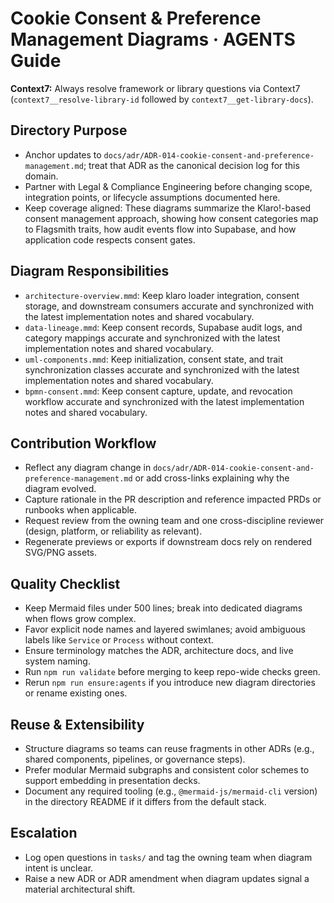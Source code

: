 # Cookie Consent & Preference Management Diagrams · AGENTS Guide

**Context7:** Always resolve framework or library questions via Context7 (`context7__resolve-library-id` followed by `context7__get-library-docs`).
## Directory Purpose
- Anchor updates to `docs/adr/ADR-014-cookie-consent-and-preference-management.md`; treat that ADR as the canonical decision log for this domain.
- Partner with Legal & Compliance Engineering before changing scope, integration points, or lifecycle assumptions documented here.
- Keep coverage aligned: These diagrams summarize the Klaro!-based consent management approach, showing how consent categories map to Flagsmith traits, how audit events flow into Supabase, and how application code respects consent gates.

## Diagram Responsibilities
- `architecture-overview.mmd`: Keep klaro loader integration, consent storage, and downstream consumers accurate and synchronized with the latest implementation notes and shared vocabulary.
- `data-lineage.mmd`: Keep consent records, Supabase audit logs, and category mappings accurate and synchronized with the latest implementation notes and shared vocabulary.
- `uml-components.mmd`: Keep initialization, consent state, and trait synchronization classes accurate and synchronized with the latest implementation notes and shared vocabulary.
- `bpmn-consent.mmd`: Keep consent capture, update, and revocation workflow accurate and synchronized with the latest implementation notes and shared vocabulary.

## Contribution Workflow
- Reflect any diagram change in `docs/adr/ADR-014-cookie-consent-and-preference-management.md` or add cross-links explaining why the diagram evolved.
- Capture rationale in the PR description and reference impacted PRDs or runbooks when applicable.
- Request review from the owning team and one cross-discipline reviewer (design, platform, or reliability as relevant).
- Regenerate previews or exports if downstream docs rely on rendered SVG/PNG assets.

## Quality Checklist
- Keep Mermaid files under 500 lines; break into dedicated diagrams when flows grow complex.
- Favor explicit node names and layered swimlanes; avoid ambiguous labels like `Service` or `Process` without context.
- Ensure terminology matches the ADR, architecture docs, and live system naming.
- Run `npm run validate` before merging to keep repo-wide checks green.
- Rerun `npm run ensure:agents` if you introduce new diagram directories or rename existing ones.

## Reuse & Extensibility
- Structure diagrams so teams can reuse fragments in other ADRs (e.g., shared components, pipelines, or governance steps).
- Prefer modular Mermaid subgraphs and consistent color schemes to support embedding in presentation decks.
- Document any required tooling (e.g., `@mermaid-js/mermaid-cli` version) in the directory README if it differs from the default stack.

## Escalation
- Log open questions in `tasks/` and tag the owning team when diagram intent is unclear.
- Raise a new ADR or ADR amendment when diagram updates signal a material architectural shift.
